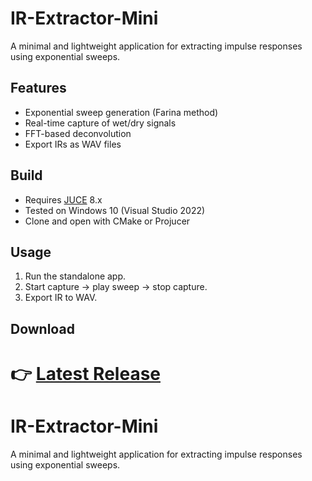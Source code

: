 
# IR-Extractor-Mini
A minimal and lightweight application for extracting impulse responses using exponential sweeps.

## Features
- Exponential sweep generation (Farina method)
- Real-time capture of wet/dry signals
- FFT-based deconvolution
- Export IRs as WAV files

## Build
- Requires [JUCE](https://juce.com) 8.x
- Tested on Windows 10 (Visual Studio 2022)
- Clone and open with CMake or Projucer

## Usage
1. Run the standalone app.
2. Start capture → play sweep → stop capture.
3. Export IR to WAV.

## Download
👉 [Latest Release](https://github.com/USERNAME/IR-Extractor-Mini/releases)
=======
# IR-Extractor-Mini
A minimal and lightweight application for extracting impulse responses using exponential sweeps.

